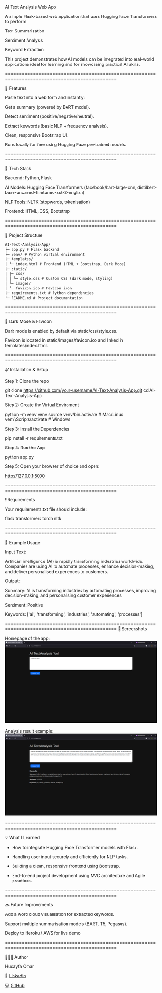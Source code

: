 AI Text Analysis Web App

A simple Flask-based web application that uses Hugging Face Transformers to perform:

Text Summarisation

Sentiment Analysis

Keyword Extraction

This project demonstrates how AI models can be integrated into real-world applications ideal for learning and for showcasing practical AI skills.

==============================================================================================

🚀 Features

Paste text into a web form and instantly:

Get a summary (powered by BART model).

Detect sentiment (positive/negative/neutral).

Extract keywords (basic NLP + frequency analysis).

Clean, responsive Bootstrap UI.

Runs locally for free using Hugging Face pre-trained models.

==============================================================================================

🧩 Tech Stack

Backend: Python, Flask

AI Models: Hugging Face Transformers (facebook/bart-large-cnn, distilbert-base-uncased-finetuned-sst-2-english)

NLP Tools: NLTK (stopwords, tokenisation)

Frontend: HTML, CSS, Bootstrap

==============================================================================================

📂 Project Structure

```text
AI-Text-Analysis-App/
├─ app.py # Flask backend
├─ venv/ # Python virtual environment
├─ templates/
│ └─ index.html # Frontend (HTML + Bootstrap, Dark Mode)
├─ static/
│ ├─ css/
│ │ └─ style.css # Custom CSS (dark mode, styling)
│ └─ images/
│ └─ favicon.ico # Favicon icon
├─ requirements.txt # Python dependencies
└─ README.md # Project documentation
```

==============================================================================================

🎨 Dark Mode & Favicon

Dark mode is enabled by default via static/css/style.css.

Favicon is located in static/images/favicon.ico and linked in templates/index.html.

==============================================================================================

🔓 Installation & Setup

Step 1: Clone the repo

git clone https://github.com/your-username/AI-Text-Analysis-App.git
cd AI-Text-Analysis-App

Step 2: Create the Virtual Enviroment

python -m venv venv
source venv/bin/activate   # Mac/Linux
venv\Scripts\activate      # Windows

Step 3: Install the Dependencies

pip install -r requirements.txt


Step 4: Run the App

python app.py


Step 5: Open your browser of choice and open:

http://127.0.0.1:5000

==============================================================================================

‼️Requirements

Your requirements.txt file should include:

flask
transformers
torch
nltk

==============================================================================================

💭 Example Usage

Input Text:

Artificial intelligence (AI) is rapidly transforming industries worldwide. 
Companies are using AI to automate processes, enhance decision-making, and 
deliver personalised experiences to customers.

Output:

Summary: AI is transforming industries by automating processes, improving decision-making, and personalising customer experiences.

Sentiment: Positive

Keywords: ['ai', 'transforming', 'industries', 'automating', 'processes']

==============================================================================================
📸 Screenshots

Homepage of the app:  
![Homepage](screenshots/homepage.png)

Analysis result example:  
![Analysis Result](screenshots/analysis_result.png)

==============================================================================================

💡 What I Learned

- How to integrate Hugging Face Transformer models with Flask.

- Handling user input securely and efficiently for NLP tasks.

- Building a clean, responsive frontend using Bootstrap.

- End-to-end project development using MVC architecture and Agile practices.

==============================================================================================

🔜 Future Improvements

Add a word cloud visualisation for extracted keywords.

Support multiple summarisation models (BART, T5, Pegasus).

Deploy to Heroku / AWS for live demo.

==============================================================================================

🧙🏽‍♂️ Author

Hudayfa Omar


💼 [LinkedIn](https://www.linkedin.com/in/hudayfa-omar-509623298/)

💻 [GitHub](https://github.com/HudayfaOmar23)
